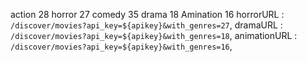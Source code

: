 action 28
horror 27
comedy 35
drama  18
Amination 16
horrorURL : `/discover/movies?api_key=${apikey}&with_genres=27`,
    dramaURL : `/discover/movies?api_key=${apikey}&with_genres=18`,
    animationURL : `/discover/movies?api_key=${apikey}&with_genres=16`,